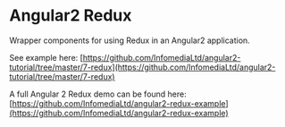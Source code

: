 # Angular2 Redux

Wrapper components for using Redux in an Angular2 application.

See example here: [https://github.com/InfomediaLtd/angular2-tutorial/tree/master/7-redux](https://github.com/InfomediaLtd/angular2-tutorial/tree/master/7-redux)

A full Angular 2 Redux demo can be found here: [https://github.com/InfomediaLtd/angular2-redux-example](https://github.com/InfomediaLtd/angular2-redux-example)




